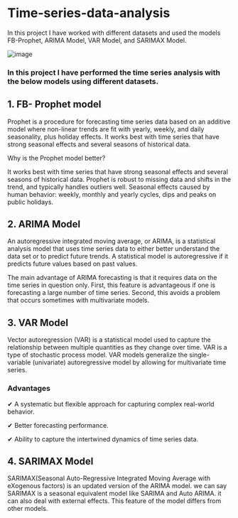 # Time-series-data-analysis
In this project I have worked with different datasets and used the models FB-Prophet, ARIMA Model, VAR Model, and SARIMAX Model.

![image](https://user-images.githubusercontent.com/63282184/160833030-e7c93f89-4783-470e-afad-fc92a3a74188.png)


### In this project I have performed the time series analysis with the below models using different datasets. 

## 1. FB- Prophet model
Prophet is a procedure for forecasting time series data based on an additive model where non-linear trends are fit with yearly, weekly, and daily seasonality, plus holiday effects. It works best with time series that have strong seasonal effects and several seasons of historical data.

Why is the Prophet model better?

It works best with time series that have strong seasonal effects and several seasons of historical data. Prophet is robust to missing data and shifts in the trend, and typically handles outliers well. Seasonal effects caused by human behavior: weekly, monthly and yearly cycles, dips and peaks on public holidays.

## 2. ARIMA Model
An autoregressive integrated moving average, or ARIMA, is a statistical analysis model that uses time series data to either better understand the data set or to predict future trends. A statistical model is autoregressive if it predicts future values based on past values.

The main advantage of ARIMA forecasting is that it requires data on the time series in question only. First, this feature is advantageous if one is forecasting a large number of time series. Second, this avoids a problem that occurs sometimes with multivariate models.

## 3. VAR Model

Vector autoregression (VAR) is a statistical model used to capture the relationship between multiple quantities as they change over time. VAR is a type of stochastic process model. VAR models generalize the single-variable (univariate) autoregressive model by allowing for multivariate time series.

### Advantages
✔ A systematic but flexible approach for capturing complex real-world behavior.

✔	Better forecasting performance.

✔	Ability to capture the intertwined dynamics of time series data.

## 4. SARIMAX Model

SARIMAX(Seasonal Auto-Regressive Integrated Moving Average with eXogenous factors) is an updated version of the ARIMA model. we can say SARIMAX is a seasonal equivalent model like SARIMA and Auto ARIMA. it can also deal with external effects. This feature of the model differs from other models.
